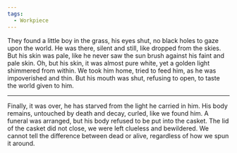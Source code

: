 ```yaml
---
tags:
  - Workpiece
---
```

They found a little boy in the grass, his eyes shut, no black holes to gaze upon the world.
He was there, silent and still, like dropped from the skies.
But his skin was pale, like he never saw the sun brush against his faint and pale skin.
Oh, but his skin, it was almost pure white, yet a golden light shimmered from within. 
We took him home, tried to feed him, as he was impoverished and thin. 
But his mouth was shut, refusing to open, to taste the world given to him. 
***
Finally, it was over, he has starved from the light he carried in him. 
His body remains, untouched by death and decay, curled, like we found him.
A funeral was arranged, but his body refused to be put into the casket. 
The lid of the casket did not close, we were left clueless and bewildered. 
We cannot tell the difference between dead or alive, regardless of how we spun it around. 
